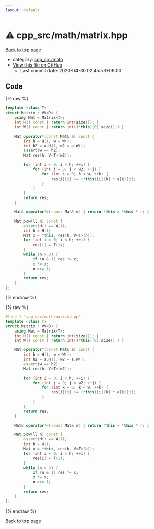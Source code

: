 ```yaml
---
layout: default
---
```


<!-- mathjax config similar to math.stackexchange -->
<script type="text/javascript" async
  src="https://cdnjs.cloudflare.com/ajax/libs/mathjax/2.7.5/MathJax.js?config=TeX-MML-AM_CHTML">
</script>
<script type="text/x-mathjax-config">
  MathJax.Hub.Config({
    TeX: { equationNumbers: { autoNumber: "AMS" }},
    tex2jax: {
      inlineMath: [ ['$','$'] ],
      processEscapes: true
    },
    "HTML-CSS": { matchFontHeight: false },
    displayAlign: "left",
    displayIndent: "2em"
  });
</script>

<script type="text/javascript" src="https://cdnjs.cloudflare.com/ajax/libs/jquery/3.4.1/jquery.min.js"></script>
<script src="https://cdn.jsdelivr.net/npm/jquery-balloon-js@1.1.2/jquery.balloon.min.js" integrity="sha256-ZEYs9VrgAeNuPvs15E39OsyOJaIkXEEt10fzxJ20+2I=" crossorigin="anonymous"></script>
<script type="text/javascript" src="../../../assets/js/copy-button.js"></script>
<link rel="stylesheet" href="../../../assets/css/copy-button.css" />


# :warning: cpp_src/math/matrix.hpp

<a href="../../../index.html">Back to top page</a>

* category: <a href="../../../index.html#7f80e2498998e03897cbfac19f068c09">cpp_src/math</a>
* <a href="{{ site.github.repository_url }}/blob/master/cpp_src/math/matrix.hpp">View this file on GitHub</a>
    - Last commit date: 2020-04-30 02:45:53+09:00




## Code

<a id="unbundled"></a>
{% raw %}
```cpp
template <class T>
struct Matrix : VV<D> {
    using Mat = Matrix<T>;
    int H() const { return int(size()); }
    int W() const { return int((*this)[0].size();) }

    Mat operator*(const Mat& a) const {
        int h = H(), w = W();
        int h2 = a.H(), w2 = a.W();
        assert(w == h2);
        Mat res(h, V<T>(w2));

        for (int i = 0; i < h; ++i) {
            for (int j = 0; j < w2; ++j) {
                for (int k = 0; k < w; ++k) {
                    res[i][j] += (*this)[i][k] * a[k][j];
                }
            }
        }
        return res;
    }

    Mat& operator*=(const Mat& r) { return *this = *this * r; }

    Mat pow(ll n) const {
        assert(H() == W());
        int h = H();
        Mat x = *this, res(h, V<T>(h));
        for (int i = 0; i < h; ++i) {
            res[i] = T(1);
        }
        while (n > 0) {
            if (n & 1) res *= x;
            x *= x;
            n >>= 1;
        }
        return res;
    }
};
```
{% endraw %}

<a id="bundled"></a>
{% raw %}
```cpp
#line 1 "cpp_src/math/matrix.hpp"
template <class T>
struct Matrix : VV<D> {
    using Mat = Matrix<T>;
    int H() const { return int(size()); }
    int W() const { return int((*this)[0].size();) }

    Mat operator*(const Mat& a) const {
        int h = H(), w = W();
        int h2 = a.H(), w2 = a.W();
        assert(w == h2);
        Mat res(h, V<T>(w2));

        for (int i = 0; i < h; ++i) {
            for (int j = 0; j < w2; ++j) {
                for (int k = 0; k < w; ++k) {
                    res[i][j] += (*this)[i][k] * a[k][j];
                }
            }
        }
        return res;
    }

    Mat& operator*=(const Mat& r) { return *this = *this * r; }

    Mat pow(ll n) const {
        assert(H() == W());
        int h = H();
        Mat x = *this, res(h, V<T>(h));
        for (int i = 0; i < h; ++i) {
            res[i] = T(1);
        }
        while (n > 0) {
            if (n & 1) res *= x;
            x *= x;
            n >>= 1;
        }
        return res;
    }
};

```
{% endraw %}

<a href="../../../index.html">Back to top page</a>

